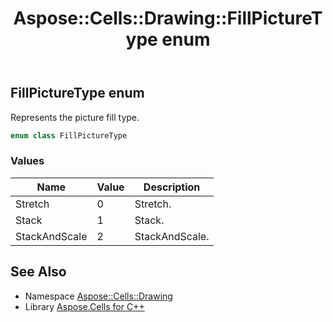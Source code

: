 ﻿---
title: Aspose::Cells::Drawing::FillPictureType enum
linktitle: FillPictureType
second_title: Aspose.Cells for C++ API Reference
description: 'Aspose::Cells::Drawing::FillPictureType enum. Represents the picture fill type in C++.'
type: docs
weight: 8000
url: /cpp/aspose.cells.drawing/fillpicturetype/
---
## FillPictureType enum


Represents the picture fill type.

```cpp
enum class FillPictureType
```

### Values

| Name | Value | Description |
| --- | --- | --- |
| Stretch | 0 | Stretch. |
| Stack | 1 | Stack. |
| StackAndScale | 2 | StackAndScale. |

## See Also

* Namespace [Aspose::Cells::Drawing](../)
* Library [Aspose.Cells for C++](../../)

